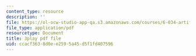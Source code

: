 ```yaml
---
content_type: resource
description: ''
file: https://ol-ocw-studio-app-qa.s3.amazonaws.com/courses/6-034-artificial-intelligence-fall-2010/ccacf3638d0ee2595a45d5f1fd407596_JMrFgnqSS0w.pdf
file_type: application/pdf
resourcetype: Document
title: 3play pdf file
uid: ccacf363-8d0e-e259-5a45-d5f1fd407596
---
```

